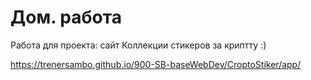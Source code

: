 # Дом. работа 
 
 Работа для проекта:  сайт Коллекции стикеров за криптту :)
 

 https://trenersambo.github.io/900-SB-baseWebDev/CroptoStiker/app/
